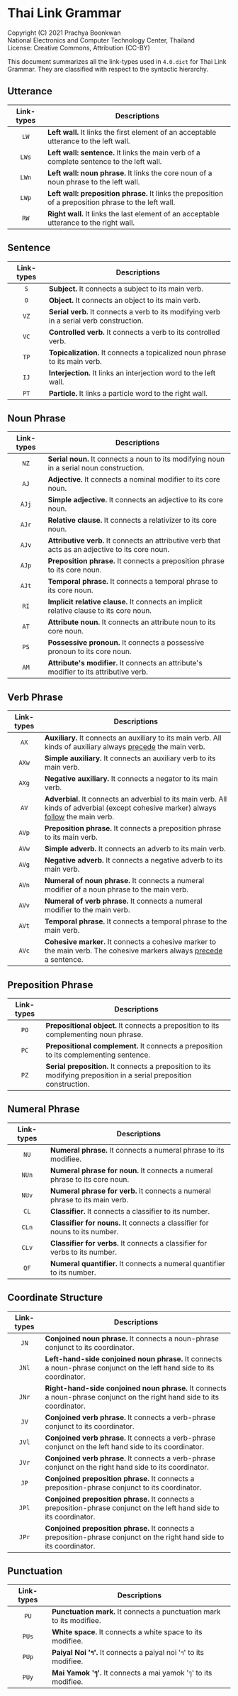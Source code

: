 # Thai Link Grammar

Copyright (C) 2021 Prachya Boonkwan  
National Electronics and Computer Technology Center, Thailand  
License: Creative Commons, Attribution (CC-BY)

This document summarizes all the link-types used in `4.0.dict` for Thai Link Grammar. They are classified with respect to the syntactic hierarchy.

## Utterance

| Link-types | Descriptions |
|:----------:|--------------|
| `LW`       | **Left wall.** It links the first element of an acceptable utterance to the left wall. |
| `LWs`      | **Left wall: sentence.** It links the main verb of a complete sentence to the left wall. |
| `LWn`      | **Left wall: noun phrase.** It links the core noun of a noun phrase to the left wall. |
| `LWp`      | **Left wall: preposition phrase.** It links the preposition of a preposition phrase to the left wall. |
| `RW`       | **Right wall.** It links the last element of an acceptable utterance to the right wall. |

## Sentence

| Link-types | Descriptions |
|:----------:|--------------|
| `S`        | **Subject.** It connects a subject to its main verb. |
| `O`	       | **Object.** It connects an object to its main verb. |
| `VZ`       | **Serial verb.** It connects a verb to its modifying verb in a serial verb construction. |
| `VC`       | **Controlled verb.** It connects a verb to its controlled verb. |
| `TP`       | **Topicalization.** It connects a topicalized noun phrase to its main verb. |
| `IJ`      | **Interjection.** It links an interjection word to the left wall. |
| `PT`      | **Particle.** It links a particle word to the right wall. |

## Noun Phrase

| Link-types | Descriptions |
|:----------:|--------------|
| `NZ`       | **Serial noun.** It connects a noun to its modifying noun in a serial noun construction. |
| `AJ`       | **Adjective.** It connects a nominal modifier to its core noun. |
| `AJj`      | **Simple adjective.** It connects an adjective to its core noun. |
| `AJr`      | **Relative clause.** It connects a relativizer to its core noun. |
| `AJv`      | **Attributive verb.** It connects an attributive verb that acts as an adjective to its core noun. |
| `AJp`      | **Preposition phrase.** It connects a preposition phrase to its core noun. |
| `AJt`      | **Temporal phrase.** It connects a temporal phrase to its core noun. |
| `RI`       | **Implicit relative clause.** It connects an implicit relative clause to its core noun. |
| `AT`       | **Attribute noun.** It connects an attribute noun to its core noun. |
| `PS`       | **Possessive pronoun.** It connects a possessive pronoun to its core noun. |
| `AM`       | **Attribute's modifier.** It connects an attribute's modifier to its attributive verb. |

## Verb Phrase

| Link-types | Descriptions |
|:----------:|--------------|
| `AX`       | **Auxiliary.** It connects an auxiliary to its main verb. All kinds of auxiliary always <u>precede</u> the main verb. |
| `AXw`      | **Simple auxiliary.** It connects an auxiliary verb to its main verb. |
| `AXg`      | **Negative auxiliary.** It connects a negator to its main verb. |
| `AV`       | **Adverbial.** It connects an adverbial to its main verb. All kinds of adverbial (except cohesive marker) always <u>follow</u> the main verb. |
| `AVp`      | **Preposition phrase.** It connects a preposition phrase to its main verb. |
| `AVw`      | **Simple adverb.** It connects an adverb to its main verb. |
| `AVg`      | **Negative adverb.** It connects a negative adverb to its main verb. |
| `AVn`      | **Numeral of noun phrase.** It connects a numeral modifier of a noun phrase to the main verb. |
| `AVv`      | **Numeral of verb phrase.** It connects a numeral modifier to the main verb. |
| `AVt`      | **Temporal phrase.** It connects a temporal phrase to the main verb. |
| `AVc`      | **Cohesive marker.** It connects a cohesive marker to the main verb. The cohesive markers always <u>precede</u> a sentence. |

## Preposition Phrase

| Link-types | Descriptions |
|:----------:|--------------|
| `PO`       | **Prepositional object.** It connects a preposition to its complementing noun phrase. |
| `PC`       | **Prepositional complement.** It connects a preposition to its complementing sentence. |
| `PZ`       | **Serial preposition.** It connects a preposition to its modifying preposition in a serial preposition construction. |

## Numeral Phrase

| Link-types | Descriptions |
|:----------:|--------------|
| `NU`       | **Numeral phrase.** It connects a numeral phrase to its modifiee. |
| `NUn`      | **Numeral phrase for noun.** It connects a numeral phrase to its core noun. |
| `NUv`      | **Numeral phrase for verb.** It connects a numeral phrase to its main verb. |
| `CL`       | **Classifier.** It connects a classifier to its number. |
| `CLn`      | **Classifier for nouns.** It connects a classifier for nouns to its number. |
| `CLv`      | **Classifier for verbs.** It connects a classifier for verbs to its number. |
| `QF`       | **Numeral quantifier.** It connects a numeral quantifier to its number. |

## Coordinate Structure

| Link-types | Descriptions |
|:----------:|--------------|
| `JN`       | **Conjoined noun phrase.** It connects a noun-phrase conjunct to its coordinator. |
| `JNl` | **Left-hand-side conjoined noun phrase.** It connects a noun-phrase conjunct on the left hand side to its coordinator. |
| `JNr` | **Right-hand-side conjoined noun phrase.** It connects a noun-phrase conjunct on the right hand side to its coordinator. |
| `JV`       | **Conjoined verb phrase.** It connects a verb-phrase conjunct to its coordinator. |
| `JVl`      | **Conjoined verb phrase.** It connects a verb-phrase conjunct on the left hand side to its coordinator. |
| `JVr`      | **Conjoined verb phrase.** It connects a verb-phrase conjunct on the right hand side to its coordinator. |
| `JP`       | **Conjoined preposition phrase.** It connects a preposition-phrase conjunct to its coordinator. |
| `JPl`      | **Conjoined preposition phrase.** It connects a preposition-phrase conjunct on the left hand side to its coordinator. |
| `JPr`      | **Conjoined preposition phrase.** It connects a preposition-phrase conjunct on the right hand side to its coordinator. |

## Punctuation

| Link-types | Descriptions |
|:----------:|--------------|
| `PU`       | **Punctuation mark.** It connects a punctuation mark to its modifiee. |
| `PUs`      | **White space.** It connects a white space to its modifiee. |
| `PUp`      | **Paiyal Noi 'ฯ'.** It connects a paiyal noi 'ฯ' to its modifiee. |
| `PUy`      | **Mai Yamok 'ๆ'.** It connects a mai yamok 'ๆ' to its modifiee. |
